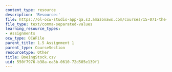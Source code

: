 ```yaml
---
content_type: resource
description: 'Resource:'
file: https://ol-ocw-studio-app-qa.s3.amazonaws.com/courses/15-071-the-analytics-edge-spring-2017/550f7976b38aea3b061072d505e139f1_BoeingStock.csv
file_type: text/comma-separated-values
learning_resource_types:
- Assignments
ocw_type: OCWFile
parent_title: 1.5 Assignment 1
parent_type: CourseSection
resourcetype: Other
title: BoeingStock.csv
uid: 550f7976-b38a-ea3b-0610-72d505e139f1
---
```

